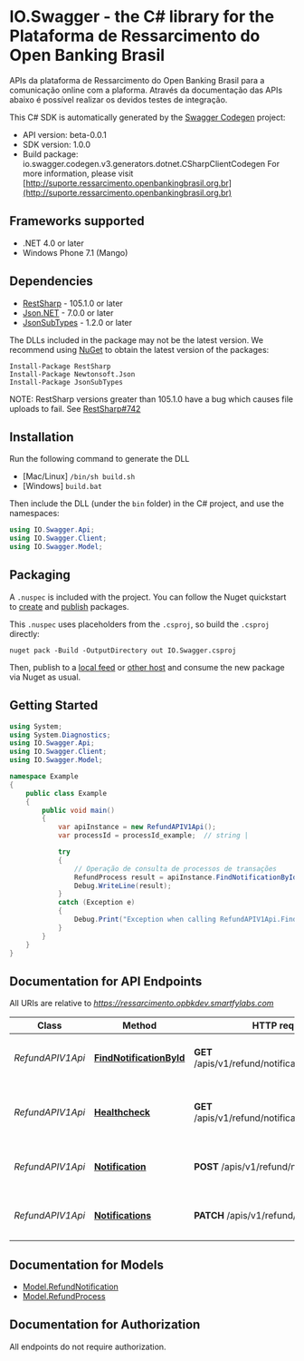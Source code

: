 # IO.Swagger - the C# library for the Plataforma de Ressarcimento do Open Banking Brasil

APIs da plataforma de Ressarcimento do Open Banking Brasil para a comunicação online com a plaforma. Através da documentação das APIs abaixo é possível realizar os devidos testes de integração.

This C# SDK is automatically generated by the [Swagger Codegen](https://github.com/swagger-api/swagger-codegen) project:

- API version: beta-0.0.1
- SDK version: 1.0.0
- Build package: io.swagger.codegen.v3.generators.dotnet.CSharpClientCodegen
    For more information, please visit [http://suporte.ressarcimento.openbankingbrasil.org.br](http://suporte.ressarcimento.openbankingbrasil.org.br)

<a name="frameworks-supported"></a>
## Frameworks supported
- .NET 4.0 or later
- Windows Phone 7.1 (Mango)

<a name="dependencies"></a>
## Dependencies
- [RestSharp](https://www.nuget.org/packages/RestSharp) - 105.1.0 or later
- [Json.NET](https://www.nuget.org/packages/Newtonsoft.Json/) - 7.0.0 or later
- [JsonSubTypes](https://www.nuget.org/packages/JsonSubTypes/) - 1.2.0 or later

The DLLs included in the package may not be the latest version. We recommend using [NuGet](https://docs.nuget.org/consume/installing-nuget) to obtain the latest version of the packages:
```
Install-Package RestSharp
Install-Package Newtonsoft.Json
Install-Package JsonSubTypes
```

NOTE: RestSharp versions greater than 105.1.0 have a bug which causes file uploads to fail. See [RestSharp#742](https://github.com/restsharp/RestSharp/issues/742)

<a name="installation"></a>
## Installation
Run the following command to generate the DLL
- [Mac/Linux] `/bin/sh build.sh`
- [Windows] `build.bat`

Then include the DLL (under the `bin` folder) in the C# project, and use the namespaces:
```csharp
using IO.Swagger.Api;
using IO.Swagger.Client;
using IO.Swagger.Model;
```
<a name="packaging"></a>
## Packaging

A `.nuspec` is included with the project. You can follow the Nuget quickstart to [create](https://docs.microsoft.com/en-us/nuget/quickstart/create-and-publish-a-package#create-the-package) and [publish](https://docs.microsoft.com/en-us/nuget/quickstart/create-and-publish-a-package#publish-the-package) packages.

This `.nuspec` uses placeholders from the `.csproj`, so build the `.csproj` directly:

```
nuget pack -Build -OutputDirectory out IO.Swagger.csproj
```

Then, publish to a [local feed](https://docs.microsoft.com/en-us/nuget/hosting-packages/local-feeds) or [other host](https://docs.microsoft.com/en-us/nuget/hosting-packages/overview) and consume the new package via Nuget as usual.

<a name="getting-started"></a>
## Getting Started

```csharp
using System;
using System.Diagnostics;
using IO.Swagger.Api;
using IO.Swagger.Client;
using IO.Swagger.Model;

namespace Example
{
    public class Example
    {
        public void main()
        {
            var apiInstance = new RefundAPIV1Api();
            var processId = processId_example;  // string | 

            try
            {
                // Operação de consulta de processos de transações
                RefundProcess result = apiInstance.FindNotificationById(processId);
                Debug.WriteLine(result);
            }
            catch (Exception e)
            {
                Debug.Print("Exception when calling RefundAPIV1Api.FindNotificationById: " + e.Message );
            }
        }
    }
}
```

<a name="documentation-for-api-endpoints"></a>
## Documentation for API Endpoints

All URIs are relative to *https://ressarcimento.opbkdev.smartfylabs.com*

Class | Method | HTTP request | Description
------------ | ------------- | ------------- | -------------
*RefundAPIV1Api* | [**FindNotificationById**](docs/RefundAPIV1Api.md#findnotificationbyid) | **GET** /apis/v1/refund/notifications/{processId} | Operação de consulta de processos de transações
*RefundAPIV1Api* | [**Healthcheck**](docs/RefundAPIV1Api.md#healthcheck) | **GET** /apis/v1/refund/notifications/healthcheck | Operação de consulta de monitoramento de processos de transações
*RefundAPIV1Api* | [**Notification**](docs/RefundAPIV1Api.md#notification) | **POST** /apis/v1/refund/notifications/ | Operação de registro unitário de transação 
*RefundAPIV1Api* | [**Notifications**](docs/RefundAPIV1Api.md#notifications) | **PATCH** /apis/v1/refund/notifications/ | Operação de registro em massa de uma transação

<a name="documentation-for-models"></a>
## Documentation for Models

 - [Model.RefundNotification](docs/RefundNotification.md)
 - [Model.RefundProcess](docs/RefundProcess.md)

<a name="documentation-for-authorization"></a>
## Documentation for Authorization

All endpoints do not require authorization.
